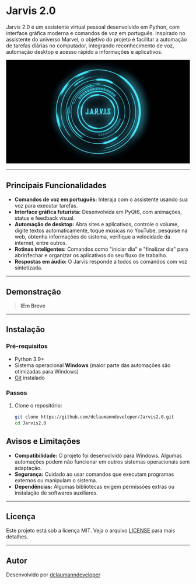 # Jarvis 2.0 

Jarvis 2.0 é um assistente virtual pessoal desenvolvido em Python, com interface gráfica moderna e comandos de voz em português. Inspirado no assistente do universo Marvel, o objetivo do projeto é facilitar a automação de tarefas diárias no computador, integrando reconhecimento de voz, automação desktop e acesso rápido a informações e aplicativos.

![Interface Jarvis 2.0](interface_bg.webp)

---

## Principais Funcionalidades

- **Comandos de voz em português:** Interaja com o assistente usando sua voz para executar tarefas.
- **Interface gráfica futurista:** Desenvolvida em PyQt6, com animações, status e feedback visual.
- **Automação de desktop:** Abra sites e aplicativos, controle o volume, digite textos automaticamente, toque músicas no YouTube, pesquise na web, obtenha informações do sistema, verifique a velocidade da internet, entre outros.
- **Rotinas inteligentes:** Comandos como "iniciar dia" e "finalizar dia" para abrir/fechar e organizar os aplicativos do seu fluxo de trabalho.
- **Respostas em áudio:** O Jarvis responde a todos os comandos com voz sintetizada.

---

## Demonstração

> **IEm Breve**

---

## Instalação

### Pré-requisitos

- Python 3.9+
- Sistema operacional **Windows** (maior parte das automações são otimizadas para Windows)
- [Git](https://git-scm.com/) instalado

### Passos

1. Clone o repositório:
   ```bash
   git clone https://github.com/dclaumanndeveloper/Jarvis2.0.git
   cd Jarvis2.0


## Avisos e Limitações

- **Compatibilidade:** O projeto foi desenvolvido para Windows. Algumas automações podem não funcionar em outros sistemas operacionais sem adaptação.
- **Segurança:** Cuidado ao usar comandos que executam programas externos ou manipulam o sistema.
- **Dependências:** Algumas bibliotecas exigem permissões extras ou instalação de softwares auxiliares.

---

## Licença

Este projeto está sob a licença MIT. Veja o arquivo [LICENSE](LICENSE) para mais detalhes.

---

## Autor

Desenvolvido por [dclaumanndeveloper](https://github.com/dclaumanndeveloper)
